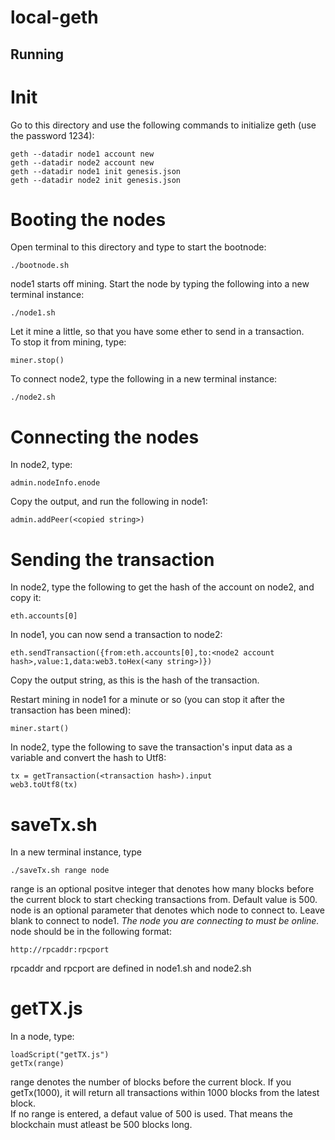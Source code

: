# local-geth
## Running
# Init 
Go to this directory and use the following commands to initialize geth (use the password 1234):
```
geth --datadir node1 account new
geth --datadir node2 account new
geth --datadir node1 init genesis.json
geth --datadir node2 init genesis.json
```

# Booting the nodes
Open terminal to this directory and type to start the bootnode:
```
./bootnode.sh
```

node1 starts off mining. Start the node by typing the following into a new terminal instance:
```
./node1.sh
```

Let it mine a little, so that you have some ether to send in a transaction.    
To stop it from mining, type:
```
miner.stop()
```

To connect node2, type the following in a new terminal instance:
```
./node2.sh
```

# Connecting the nodes
In node2, type: 
```
admin.nodeInfo.enode
```
Copy the output, and run the following in node1:
```
admin.addPeer(<copied string>)
```

# Sending the transaction
In node2, type the following to get the hash of the account on node2, and copy it:
```
eth.accounts[0]
```

In node1, you can now send a transaction to node2:
```
eth.sendTransaction({from:eth.accounts[0],to:<node2 account hash>,value:1,data:web3.toHex(<any string>)})
```

Copy the output string, as this is the hash of the transaction.

Restart mining in node1 for a minute or so (you can stop it after the transaction has been mined):
```
miner.start()
```

In node2, type the following to save the transaction's input data as a variable and convert the hash to Utf8:
```
tx = getTransaction(<transaction hash>).input
web3.toUtf8(tx)
```

##
# saveTx.sh
In a new terminal instance, type
```
./saveTx.sh range node
```
range is an optional positve integer that denotes how many blocks before the current block to start checking transactions from. Default value is 500.    
node is an optional parameter that denotes which node to connect to. Leave blank to connect to node1. *The node you are connecting to must be online.*     
node should be in the following format:
```
http://rpcaddr:rpcport
```
rpcaddr and rpcport are defined in node1.sh and node2.sh    
# getTX.js 
In a node, type:
```
loadScript("getTX.js")
getTx(range)
```
range denotes the number of blocks before the current block. If you getTx(1000), it will return all transactions within 1000 blocks from the latest block.   
If no range is entered, a defaut value of 500 is used. That means the blockchain must atleast be 500 blocks long.   


